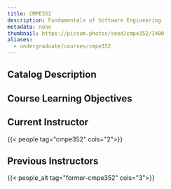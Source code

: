 ```yaml
---
title: CMPE352
description: Fundamentals of Software Engineering
metadata: none
thumbnail: https://picsum.photos/seed/cmpe352/1400
aliases:
  - undergraduate/courses/cmpe352
---
```


## Catalog Description

## Course Learning Objectives

## Current Instructor

{{< people tag="cmpe352" cols="2">}}

## Previous Instructors

{{< people_alt tag="former-cmpe352" cols="3">}}
